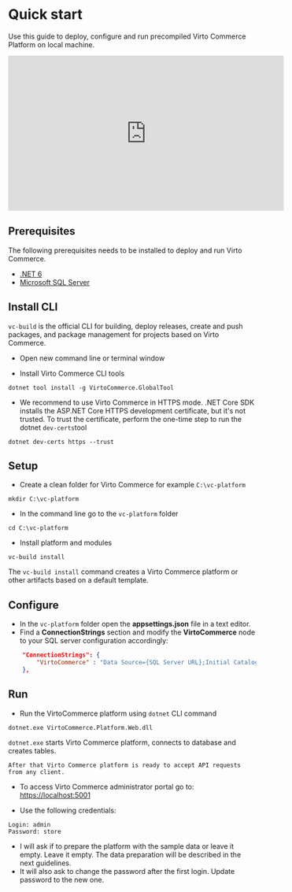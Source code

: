 
# Quick start
Use this guide to deploy, configure and run precompiled Virto Commerce Platform on local machine.

<iframe width="560" height="315" src="https://www.youtube.com/embed/AHPgLG771Uk" title="YouTube video player" frameborder="0" allow="accelerometer; autoplay; clipboard-write; encrypted-media; gyroscope; picture-in-picture" allowfullscreen></iframe>

## Prerequisites
The following prerequisites needs to be installed to deploy and run Virto Commerce.

* [.NET 6](https://dotnet.microsoft.com/download/dotnet/6.0)
* [Microsoft SQL Server](https://www.microsoft.com/en-us/sql-server/sql-server-downloads)

## Install CLI

`vc-build` is the official CLI for building, deploy releases, create and push packages, and package management for projects based on Virto Commerce.

* Open new command line or terminal window

* Install Virto Commerce CLI tools
```console
dotnet tool install -g VirtoCommerce.GlobalTool
```

* We recommend to use Virto Commerce in HTTPS mode. .NET Core SDK installs the ASP.NET Core HTTPS development certificate, but it's not trusted. To trust the certificate, perform the one-time step to run the dotnet `dev-certs`tool
```console
dotnet dev-certs https --trust
```

## Setup

* Create a clean folder for Virto Commerce for example `C:\vc-platform`
```console
mkdir C:\vc-platform
```

* In the command line go to the `vc-platform` folder
```console
cd C:\vc-platform
```

* Install platform and modules
```console
vc-build install
```

The `vc-build install` command creates a Virto Commerce platform or other artifacts based on a default template.

## Configure

* In the `vc-platform` folder open the **appsettings.json** file in a text editor.
* Find a **ConnectionStrings** section and modify the **VirtoCommerce** node to your SQL server configuration accordingly:
```json
    "ConnectionStrings": {
        "VirtoCommerce" : "Data Source={SQL Server URL};Initial Catalog={Database name};Persist Security Info=True;User ID={User name};Password={User password};MultipleActiveResultSets=True;Connect Timeout=30"
    },
```

## Run

* Run the VirtoCommerce platform using `dotnet` CLI command
```console
dotnet.exe VirtoCommerce.Platform.Web.dll
```
`dotnet.exe` starts Virto Commerce platform, connects to database and creates tables.

    After that Virto Commerce platform is ready to accept API requests from any client.

* To access Virto Commerce administrator portal go to: <a href="https://localhost:5001" target="_blank">https://localhost:5001</a>

* Use the following credentials:
```console
Login: admin
Password: store
```

* I will ask if to prepare the platform with the sample data or leave it empty. Leave it empty. The data preparation will be described in the next guidelines.
* It will also ask to change the password after the first login. Update password to the new one.


